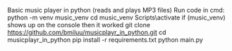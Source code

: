 Basic music player in python (reads and plays MP3 files)
Run code in cmd:
python -m venv music_venv
cd music_venv
Scripts\activate
if (music_venv) shows up on the console then it worked
git clone https://github.com/bmiluu/musicplayr_in_python.git
cd musicplayr_in_python
pip install -r requirements.txt
python main.py